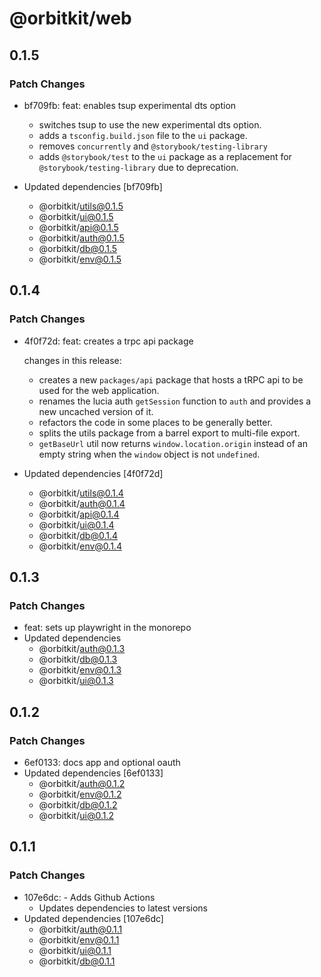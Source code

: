 # @orbitkit/web

## 0.1.5

### Patch Changes

- bf709fb: feat: enables tsup experimental dts option

  - switches tsup to use the new experimental dts option.
  - adds a `tsconfig.build.json` file to the `ui` package.
  - removes `concurrently` and `@storybook/testing-library`
  - adds `@storybook/test` to the `ui` package as a replacement for `@storybook/testing-library` due to deprecation.

- Updated dependencies [bf709fb]
  - @orbitkit/utils@0.1.5
  - @orbitkit/ui@0.1.5
  - @orbitkit/api@0.1.5
  - @orbitkit/auth@0.1.5
  - @orbitkit/db@0.1.5
  - @orbitkit/env@0.1.5

## 0.1.4

### Patch Changes

- 4f0f72d: feat: creates a trpc api package

  changes in this release:

  - creates a new `packages/api` package that hosts a tRPC api to be used for the web application.
  - renames the lucia auth `getSession` function to `auth` and provides a new uncached version of it.
  - refactors the code in some places to be generally better.
  - splits the utils package from a barrel export to multi-file export.
  - `getBaseUrl` util now returns `window.location.origin` instead of an empty string when the `window` object is not `undefined`.

- Updated dependencies [4f0f72d]
  - @orbitkit/utils@0.1.4
  - @orbitkit/auth@0.1.4
  - @orbitkit/api@0.1.4
  - @orbitkit/ui@0.1.4
  - @orbitkit/db@0.1.4
  - @orbitkit/env@0.1.4

## 0.1.3

### Patch Changes

- feat: sets up playwright in the monorepo
- Updated dependencies
  - @orbitkit/auth@0.1.3
  - @orbitkit/db@0.1.3
  - @orbitkit/env@0.1.3
  - @orbitkit/ui@0.1.3

## 0.1.2

### Patch Changes

- 6ef0133: docs app and optional oauth
- Updated dependencies [6ef0133]
  - @orbitkit/auth@0.1.2
  - @orbitkit/env@0.1.2
  - @orbitkit/db@0.1.2
  - @orbitkit/ui@0.1.2

## 0.1.1

### Patch Changes

- 107e6dc: - Adds Github Actions
  - Updates dependencies to latest versions
- Updated dependencies [107e6dc]
  - @orbitkit/auth@0.1.1
  - @orbitkit/env@0.1.1
  - @orbitkit/ui@0.1.1
  - @orbitkit/db@0.1.1
